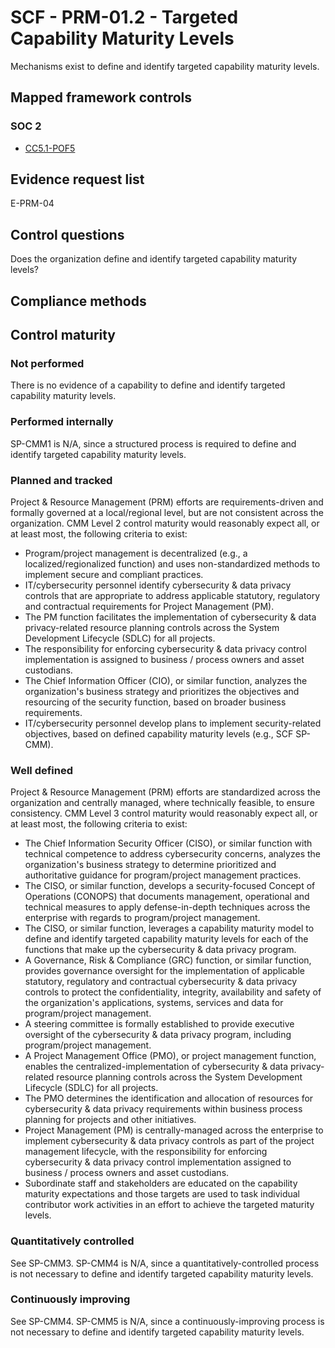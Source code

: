 # SCF - PRM-01.2 - Targeted Capability Maturity Levels
Mechanisms exist to define and identify targeted capability maturity levels.
## Mapped framework controls
### SOC 2
- [CC5.1-POF5](../soc2/cc51-pof5.md)

## Evidence request list
E-PRM-04

## Control questions
Does the organization define and identify targeted capability maturity levels?

## Compliance methods


## Control maturity
### Not performed
There is no evidence of a capability to define and identify targeted capability maturity levels.

### Performed internally
SP-CMM1 is N/A, since a structured process is required to define and identify targeted capability maturity levels.

### Planned and tracked
Project & Resource Management (PRM) efforts are requirements-driven and formally governed at a local/regional level, but are not consistent across the organization. CMM Level 2 control maturity would reasonably expect all, or at least most, the following criteria to exist:
- Program/project management is decentralized (e.g., a localized/regionalized function) and uses non-standardized methods to implement secure and compliant practices.
- IT/cybersecurity personnel identify cybersecurity & data privacy controls that are appropriate to address applicable statutory, regulatory and contractual requirements for Project Management (PM).
- The PM function facilitates the implementation of cybersecurity & data privacy-related resource planning controls across the System Development Lifecycle (SDLC) for all projects.
- The responsibility for enforcing cybersecurity & data privacy control implementation is assigned to business / process owners and asset custodians.
- The Chief Information Officer (CIO), or similar function, analyzes the organization's business strategy and prioritizes the objectives and resourcing of the security function, based on broader business requirements.
- IT/cybersecurity personnel develop plans to implement security-related objectives, based on defined capability maturity levels (e.g., SCF SP-CMM).

### Well defined
Project & Resource Management (PRM) efforts are standardized across the organization and centrally managed, where technically feasible, to ensure consistency. CMM Level 3 control maturity would reasonably expect all, or at least most, the following criteria to exist:
- The Chief Information Security Officer (CISO), or similar function with technical competence to address cybersecurity concerns, analyzes the organization's business strategy to determine prioritized and authoritative guidance for program/project management practices.
- The CISO, or similar function, develops a security-focused Concept of Operations (CONOPS) that documents management, operational and technical measures to apply defense-in-depth techniques across the enterprise with regards to program/project management.
- The CISO, or similar function, leverages a capability maturity model to define and identify targeted capability maturity levels for each of the functions that make up the cybersecurity & data privacy program.
- A Governance, Risk & Compliance (GRC) function, or similar function, provides governance oversight for the implementation of applicable statutory, regulatory and contractual cybersecurity & data privacy controls to protect the confidentiality, integrity, availability and safety of the organization's applications, systems, services and data for program/project management.
- A steering committee is formally established to provide executive oversight of the cybersecurity & data privacy program, including program/project management.
- A Project Management Office (PMO), or project management function, enables the centralized-implementation of cybersecurity & data privacy-related resource planning controls across the System Development Lifecycle (SDLC) for all projects.
- The PMO determines the identification and allocation of resources for cybersecurity & data privacy requirements within business process planning for projects and other initiatives.
- Project Management (PM) is centrally-managed across the enterprise to implement cybersecurity & data privacy controls as part of the project management lifecycle, with the responsibility for enforcing cybersecurity & data privacy control implementation assigned to business / process owners and asset custodians.
- Subordinate staff and stakeholders are educated on the capability maturity expectations and those targets are used to task individual contributor work activities in an effort to achieve the targeted maturity levels.

### Quantitatively controlled
See SP-CMM3. SP-CMM4 is N/A, since a quantitatively-controlled process is not necessary to define and identify targeted capability maturity levels.

### Continuously improving
See SP-CMM4. SP-CMM5 is N/A, since a continuously-improving process is not necessary to define and identify targeted capability maturity levels.
